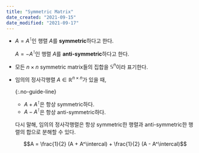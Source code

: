 ```yaml
---
title: "Symmetric Matrix"
date_created: "2021-09-15"
date_modified: "2021-09-17"
---
```


<ul class="no-guide-line">

<li><div markdown="block">

$A = A^\intercal$인 행렬 $A$를 **symmetric**하다고 한다.

$A = -A^\intercal$인 행렬 $A$를 **anti-symmetric**하다고 한다.

</div></li>

<li><div markdown="block">

모든 $n \times n$ symmetric matrix들의 집합을 $\mathbb{S}^n$이라 표기한다.

</div></li>

<li><div markdown="block">

임의의 정사각행렬 $A \in \mathbb{R}^{n \times n}$가 있을 때,

{:.no-guide-line}
- $A + A^\intercal$은 항상 symmetric하다.
- $A - A^\intercal$은 항상 anti-symmetric하다.

다시 말해, 임의의 정사각행렬은 항상 symmetric한 행렬과 anti-symmetric한 행렬의 합으로 분해할 수 있다.

$$A = \frac{1}{2} (A + A^\intercal) + \frac{1}{2} (A - A^\intercal)$$

</div></li>

</ul>